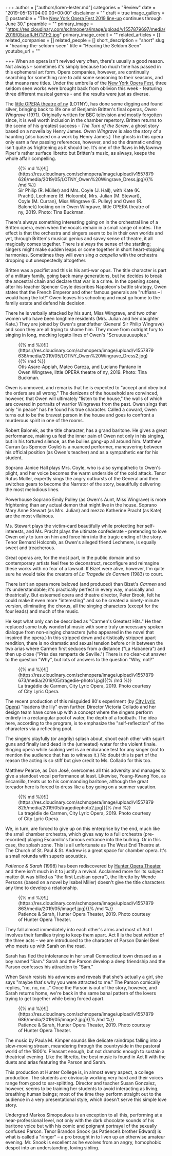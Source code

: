 +++
author = ["authors/loren-lester.md"]
categories = "Review"
date = "2019-05-13T04:00:00+00:00"
disclaimer = ""
draft = true
image_gallery = []
postamble = "The [New York Opera Fest 2019 line-up](http://nyoperafest.com/2019/) continues through June 30."
preamble = ""
primary_image = "https://res.cloudinary.com/schmopera/image/upload/v1557879697/media/2019/05/sqRJH7171-2.jpg"
primary_image_credit = ""
related_articles = []
related_companies = []
related_people = []
short_description = "short"
slug = "hearing-the-seldom-seen"
title = "Hearing the Seldom Seen"
youtube_url = ""

+++
When an opera isn't revived very often, there's usually a good reason. Not always – sometimes it's simply because too much time has passed in this ephemeral art form. Opera companies, however, are continually searching for something rare to add some seasoning to their seasons, and that means rare titles. Under the umbrella of the [New York Opera Fest](http://nyoperafest.com/2019/), three seldom seen works were brought back from oblivion this week - featuring three different musical genres - and the results were just as diverse.

The [little OPERA theatre of ny](/scene/companies/little-opera-theatre-of-ny/) (LOTNY), has done some digging and found silver, bringing back to life one of Benjamin Britten's final operas, _Owen Wingrave_ (1971). Originally written for BBC television and mostly forgotten since, it is well worth inclusion in the chamber repertory.  Britten returns to the scene of his greatest success - _The Turn of the Screw_, a ghost story based on a novella by Henry James. _Owen Wingrave_ is also the story of a haunting (also based on a work by Henry James.)  The ghosts in this opera only earn a few passing references, however, and so the dramatic ending isn't quite as frightening as it should be.  It’s one of the flaws in Myfawnwy Piper's rather surface libretto but Britten's music, as always, keeps the whole affair compelling.

<figure data-type="image">{{% md %}}![](https://res.cloudinary.com/schmopera/image/upload/v1557879626/media/2019/05/LOTNY_Owen%20Wingrave_Dress.jpg){{% /md %}}

<figcaption>Sir Philip (R. Müller) and Mrs. Coyle (J. Hall), with Kate (K. Pracht), Lechmere (B. Holcomb), Mrs. Julian (M. Stewart), Coyle (M. Curran), Miss Wingrave (E. Pulley) and Owen (R. Balonek) looking on in Owen Wingrave, little OPERA theatre of ny, 2019. Photo: Tina Buckman.</figcaption>

</figure>

There's always something interesting going on in the orchestral line of a Britten opera, even when the vocals remain in a small range of notes. The effect is that the orchestra and singers seem to be in their own worlds and yet, through Britten's musical genius and savvy sense of theatre, it all magically comes together. There is always the sense of the startling; singers might make sudden leaps or come together in short heart-stopping harmonies. Sometimes they will even sing _a cappella_ with the orchestra dropping out unexpectedly altogether.

Britten was a pacifist and this is his anti-war opus. The title character is part of a military family, going back many generations, but he decides to break the ancestral chain and declare that war is a crime. In the opening scene, after his teacher Spencer Coyle describes Napoleon's battle strategy, Owen states that the French Emperor and other famous generals are "ruffians – I would hang the lot!" Owen leaves his schooling and must go home to the family estate and defend his decision.

There he is verbally attacked by his aunt, Miss Wingrave, and two other women who have been longtime residents (Mrs. Julian and her daughter Kate.) They are joined by Owen's grandfather (General Sir Philip Wingrave) and soon they are all trying to shame him. They move from outright fury to singing in long, mocking legato lines of Owen's "Scruuuuuuuuples."

<figure data-type="image">{{% md %}}![](https://res.cloudinary.com/schmopera/image/upload/v1557879638/media/2019/05/LOTNY_Owen%20Wingrave_Dress2.jpg){{% /md %}}

<figcaption>Otis Asare-Appiah, Mateo Gareza, and Luciano Pantano in Owen Wingrave, little OPERA theatre of ny, 2019. Photo: Tina Buckman.</figcaption>

</figure>

Owen is unmoved, and remarks that he is expected to "accept and obey but the orders are all wrong." The denizens of the household are convinced, however, that Owen will ultimately "listen to the house," the walls of which are covered in portraits of warrior Wingraves from the past. Owen sings that only "in peace" has he found his true character. Called a coward, Owen turns out to be the bravest person in the house and goes to confront a murderous spirit in one of the rooms.

Robert Balonek, as the title character, has a grand baritone. He gives a great performance, making us feel the inner pain of Owen not only in his singing, but in his tortured silence, as the bullies gang-up all around him. Matthew Curran (as Spencer Coyle) is a nuanced performer, maneuvering between his official position (as Owen's teacher) and as a sympathetic ear for his student.

Soprano Janice Hall plays Mrs. Coyle, who is also sympathetic to Owen's plight, and her voice becomes the warm underside of the cold attack. Tenor Rufus Muller, expertly sings the angry outbursts of the General and then switches gears to become the Narrator of the story, beautifully delivering the most melodious lines.

Powerhouse Soprano Emily Pulley (as Owen's Aunt, Miss Wingrave) is more frightening than any actual demon that might live in the house. Soprano Mary Anne Stewart (as Mrs. Julian) and mezzo Katherine Pracht (as Kate) are the most villainous.

Ms. Stewart plays the victim-card beautifully while protecting her self-interests, and Ms. Pracht plays the ultimate confederate - pretending to love Owen only to turn on him and force him into the tragic ending of the story. Tenor Bernard Holcomb, as Owen's alleged friend Lechmere, is equally sweet and treacherous.

Great operas are, for the most part, in the public domain and so contemporary artists feel free to deconstruct, reconfigure and reimagine these works with no fear of a lawsuit. If Bizet were alive, however, I'm quite sure he would take the creators of _La Tragedie de Carmen_ (1983) to court.

There isn't an opera more beloved (and produced) than Bizet's _Carmen_ and it’s understandable; it's practically perfect in every way, musically and theatrically. But esteemed opera and theatre director, Peter Brook, felt he could make it even more "interesting" and so he created a ninety-minute version, eliminating the chorus, all the singing characters (except for the four leads) and much of the music.

He kept what only can be described as "Carmen's Greatest Hits." He then replaced some truly wonderful music with some truly unnecessary spoken dialogue from non-singing characters (who appeared in the novel that inspired the opera.) In this stripped down and artistically stripped apart rendition, there is no dramatic and sexual tension before or in between the two arias where Carmen first seduces from a distance ("La Habanera") and then up close ("Près des remparts de Seville.") There is no clear-cut answer to the question "Why", but lots of answers to the question "Why, not?"

<figure data-type="image">{{% md %}}![](https://res.cloudinary.com/schmopera/image/upload/v1557879673/media/2019/05/tragedie-photo1.jpg){{% /md %}}

<figcaption>La tragédie de Carmen, City Lyric Opera, 2019. Photo courtesy of City Lyric Opera.</figcaption>

</figure>

The recent production of this misguided 80's experiment (by [City Lyric Opera](/scene/companies/city-lyric-opera/)) "leadens the lily" even further. Director Victoria Collado and her design team have come up with a concept where the singers perform entirely in a rectangular pool of water, the depth of a footbath. The idea here, according to the program, is to emphasize the "self-reflection" of the characters via a reflecting pool.

The singers playfully (or angrily) splash about, shoot each other with squirt guns and finally land dead in the (unheated) water for the violent finale. Singing opera while soaking wet is an endurance test for any singer (not to mention the audience that has to witness it.) No doubt this is part of the reason the acting is so stiff but give credit to Ms. Collado for this too.

Matthew Pearce, as Don José, overcomes all this adversity and manages to give a standout vocal performance at least. Likewise, Young-Kwang Yoo, as Escamillo, treats us to his commanding baritone, although the great toreador here is forced to dress like a boy going on a summer vacation.

<figure data-type="image">{{% md %}}![](https://res.cloudinary.com/schmopera/image/upload/v1557879825/media/2019/05/tragediephoto2.jpg){{% /md %}}

<figcaption>La tragédie de Carmen, City Lyric Opera, 2019. Photo courtesy of City Lyric Opera.</figcaption>

</figure>

We, in turn, are forced to give up on this enterprise by the end, much like the small chamber orchestra, which gives way to a full orchestra (pre-recorded) playing Escamillo's famous entrance into the bullring. Or in this case, the splash zone. This is all unfortunate as The West End Theatre at The Church of St. Paul & St. Andrew is a great space for chamber opera. It's a small rotunda with superb acoustics.

_Patience & Sarah_ (1998) has been rediscovered by [Hunter Opera Theater](/scene/companies/hunter-opera-theater/) and there isn't much in it to justify a revival. Acclaimed more for its subject matter (it was billed as "the first Lesbian opera"), the libretto by Wende Persons (based on a novel by Isabel Miller) doesn't give the title characters any time to develop a relationship.

<figure data-type="image">{{% md %}}![](https://res.cloudinary.com/schmopera/image/upload/v1557879863/media/2019/05/image1.jpg){{% /md %}}

<figcaption>Patience & Sarah, Hunter Opera Theater, 2019. Photo courtesy of Hunter Opera Theater.</figcaption>

</figure>

They fall almost immediately into each other's arms and most of Act I involves their families trying to keep them apart. Act II is the best written of the three acts – we are introduced to the character of Parson Daniel Beel who meets up with Sarah on the road.

Sarah has fled the intolerance in her small Connecticut town dressed as a boy named "Sam." Sarah and the Parson develop a deep friendship and the Parson confesses his attraction to "Sam."

When Sarah resists his advances and reveals that she's actually a girl, she says "maybe that's why you were attracted to me." The Parson comically replies, "no, no, no…" Once the Parson is out of the story, however, and Sarah returns home, we're back in the same banal pattern of the lovers trying to get together while being forced apart.

<figure data-type="image">{{% md %}}![](https://res.cloudinary.com/schmopera/image/upload/v1557879686/media/2019/05/image2.jpg){{% /md %}}

<figcaption>Patience & Sarah, Hunter Opera Theater, 2019. Photo courtesy of Hunter Opera Theater.</figcaption>

</figure>

The music by Paula M. Kimper sounds like delicate raindrops falling into a slow-moving stream, meandering through the countryside in the pastoral world of the 1800's. Pleasant enough, but not dramatic enough to sustain a theatrical evening. Like the libretto, the best music is found in Act II with the duets and arias featuring the Parson and Sarah.

This production at Hunter College is, in almost every aspect, a college production. The students are obviously working very hard and their voices range from good to ear-splitting. Director and teacher Susan Gonzalez, however, seems to be training her students to avoid interacting as living, breathing human beings; most of the time they perform straight out to the audience in a very presentational style, which doesn't serve this simple love story.

Undergrad Markos Simopoulous is an exception to all this, performing at a near-professional level, not only with the dark chocolate sounds of his baritone voice but with his comic and poignant portrayal of the sexually confused Parson. Tenor Brandon Snook (as Patience’s brother Edward) is what is called a "ringer" – a pro brought in to liven up an otherwise amateur evening. Mr. Snook is excellent as he evolves from an angry, homophobic despot into an understanding, loving sibling.